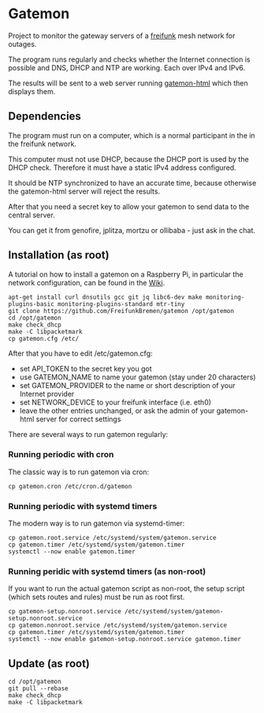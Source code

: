 # Gatemon

Project to monitor the gateway servers of a [freifunk](https://freifunk.net) mesh network
for outages.

The program runs regularly and checks whether the Internet connection is possible
and DNS, DHCP and NTP are working. Each over IPv4 and IPv6.

The results will be sent to a web server running [gatemon-html](https://github.com/FreifunkBremen/gatemon-html)
which then displays them.

## Dependencies

The program must run on a computer, which is a normal participant in the
in the freifunk network.

This computer must not use DHCP, because the DHCP port is used by the DHCP check.
Therefore it must have a static IPv4 address configured.

It should be NTP synchronized to have an accurate time, because
otherwise the gatemon-html server will reject the results.

After that you need a secret key to allow your gatemon to send data to the central server.

You can get it from genofire, jplitza, mortzu or ollibaba - just ask in the chat.

## Installation (as root)

A tutorial on how to install a gatemon on a Raspberry Pi, in particular
the network configuration, can be found in the [Wiki](https://wiki.bremen.freifunk.net/Anleitungen/Gatemon-mit-Raspberry-Pi-installieren).

```
apt-get install curl dnsutils gcc git jq libc6-dev make monitoring-plugins-basic monitoring-plugins-standard mtr-tiny
git clone https://github.com/FreifunkBremen/gatemon /opt/gatemon
cd /opt/gatemon
make check_dhcp
make -C libpacketmark
cp gatemon.cfg /etc/
```

After that you have to edit /etc/gatemon.cfg:
- set API_TOKEN to the secret key you got
- use GATEMON_NAME to name your gatemon (stay under 20 characters)
- set GATEMON_PROVIDER to the name or short description of your Internet provider
- set NETWORK_DEVICE to your freifunk interface (i.e. eth0)
- leave the other entries unchanged, or ask the admin of your gatemon-html server for correct settings

There are several ways to run gatemon regularly:

### Running periodic with cron

The classic way is to run gatemon via cron:

```
cp gatemon.cron /etc/cron.d/gatemon
```

### Running periodic with systemd timers

The modern way is to run gatemon via systemd-timer:

```
cp gatemon.root.service /etc/systemd/system/gatemon.service
cp gatemon.timer /etc/systemd/system/gatemon.timer
systemctl --now enable gatemon.timer
```

### Running peridic with systemd timers (as non-root)

If you want to run the actual gatemon script as non-root,
the setup script (which sets routes and rules) must be run as root first.

```
cp gatemon-setup.nonroot.service /etc/systemd/system/gatemon-setup.nonroot.service
cp gatemon.nonroot.service /etc/systemd/system/gatemon.service
cp gatemon.timer /etc/systemd/system/gatemon.timer
systemctl --now enable gatemon-setup.nonroot.service gatemon.timer
```

## Update (as root)

```
cd /opt/gatemon
git pull --rebase
make check_dhcp
make -C libpacketmark
```
